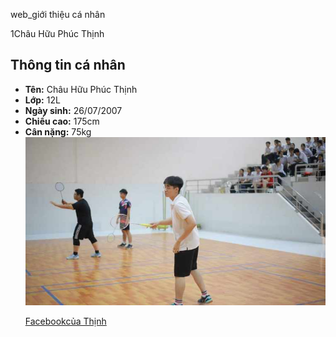  web_giới thiệu cá nhân
<!DOCTYPE html>  
<html>  
<head>  
    <title>Châu Hữu Phúc Thịnh</title>  
<head>
<body>  
    <div>  
        <h>1Châu Hữu Phúc Thịnh</h1>  
    </div>  
    <main>  
        <h2>Thông tin cá nhân</h2>  
        <ul>  
            <li><strong>Tên:</strong> <span>Châu Hữu Phúc Thịnh</span></li>  
            <li><strong>Lớp:</strong> <span>12L</span></li>  
            <li><strong>Ngày sinh:</strong> <span>26/07/2007</span></li>  
            <li><strong>Chiều cao:</strong> <span>175cm</span></li>  
            <li><strong>Cân nặng:</strong> <span>75kg</span></li>
	  <img src="thinh.jpg" alt="Hình mình nè!">

	
<p><a href="https://www.facebook.com/chauhuu.phucthinh?mibextid=ZbWKwL"> Facebookcủa Thịnh</a></p> 
    </main>  
</body>  
</html>
